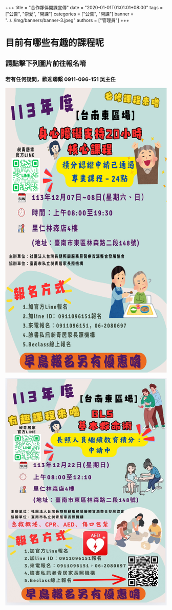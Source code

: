 +++
title = "合作夥伴開課宣傳"
date = "2020-01-01T01:01:01+08:00"
tags = ["公告", "崇愛", "開課"]
categories = ["公告", "開課"]
banner = "../../img/banners/banner-3.jpeg"
authors = ["管理員"]
+++
# 目前有哪些有趣的課程呢
## 請點擊下列圖片前往報名唷
### 若有任何疑問，歡迎聯繫 0911-096-151 吳主任

[![1207身心必修20小時](../../img/courseannounce/course_1207.png "1207身心必修20小時")](https://www.beclass.com/rid=294da1266e4ad6ac067c)

[![ 1222 BLS急救術]( ../../img/courseannounce/course_1222.jpg "1222 BLS急救術")](https://www.beclass.com/rid=294dadb67370c0100d03)